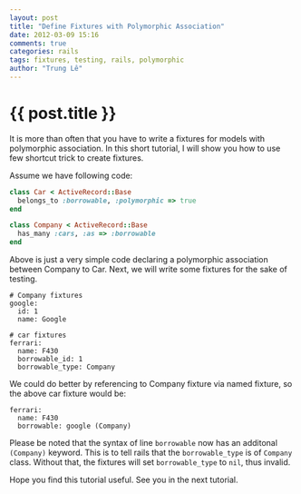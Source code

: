 ```yaml
---
layout: post
title: "Define Fixtures with Polymorphic Association"
date: 2012-03-09 15:16
comments: true
categories: rails
tags: fixtures, testing, rails, polymorphic
author: "Trung Lê"
---
```


# {{ post.title }} #

It is more than often that you have to write a fixtures for models with polymorphic
association. In this short tutorial, I will show you how to use few shortcut trick
to create fixtures.

Assume we have following code:

```ruby
class Car < ActiveRecord::Base
  belongs_to :borrowable, :polymorphic => true
end

class Company < ActiveRecord::Base
  has_many :cars, :as => :borrowable
end

```

Above is just a very simple code declaring a polymorphic association between
Company to Car. Next, we will write some fixtures for the sake
of testing.

```
# Company fixtures
google:
  id: 1
  name: Google

# car fixtures
ferrari:
  name: F430
  borrowable_id: 1
  borrowable_type: Company
```

We could do better by referencing to Company fixture via named fixture, so
the above car fixture would be:

```
ferrari:
  name: F430
  borrowable: google (Company)
```

Please be noted that the syntax of line `borrowable` now has an additonal `(Company)`
keyword. This is to tell rails that the `borrowable_type` is of `Company` class.
Without that, the fixtures will set `borrowable_type` to `nil`, thus invalid.

Hope you find this tutorial useful. See you in the next tutorial.